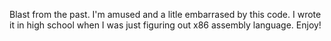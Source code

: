Blast from the past. I'm amused and a litle embarrased by this code. I wrote it
in high school when I was just figuring out x86 assembly language. Enjoy!
